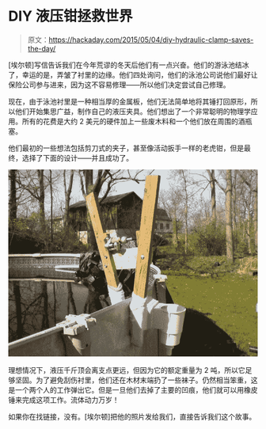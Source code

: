 # DIY 液压钳拯救世界

> 原文：<https://hackaday.com/2015/05/04/diy-hydraulic-clamp-saves-the-day/>

[埃尔顿]写信告诉我们在今年荒谬的冬天后他们有一点兴奋。他们的游泳池结冰了，幸运的是，弄皱了衬里的边缘。他们四处询问，他们的泳池公司说他们最好让保险公司参与进来，因为这不容易修理——所以他们决定尝试自己修理。

现在，由于泳池衬里是一种相当厚的金属板，他们无法简单地将其锤打回原形，所以他们开始集思广益，制作自己的液压夹具。他们想出了一个非常聪明的物理学应用。所有的花费是大约 2 美元的硬件加上一些废木料和一个他们放在周围的酒瓶塞。

他们最初的一些想法包括剪刀式的夹子，甚至像活动扳手一样的老虎钳，但是最终，选择了下面的设计——并且成功了。

[![actionShot](img/28547a0e78816ffc0f61bc1cb11c7477.png)](https://hackaday.com/wp-content/uploads/2015/05/actionshot.jpg)

理想情况下，液压千斤顶会离支点更远，但因为它的额定重量为 2 吨，所以它足够坚固。为了避免刮伤衬里，他们还在木材末端扔了一些袜子。仍然相当笨重，这是一个两个人的工作弹出它。但是一旦他们去掉了主要的凹痕，他们就可以用橡皮锤来完成这项工作。流体动力万岁！

如果你在找链接，没有。[埃尔顿]把他的照片发给我们，直接告诉我们这个故事。